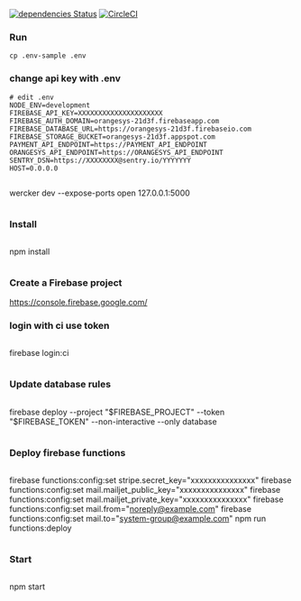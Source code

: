 [![dependencies Status](https://david-dm.org/orangesys/app.orangesys.io.svg)](https://david-dm.org/orangesys/app.orangesys.io)
[![CircleCI](https://circleci.com/gh/orangesys/app.orangesys.io.svg?style=svg)](https://circleci.com/gh/orangesys/app.orangesys.io)


### Run

```
cp .env-sample .env
```

### change api key with .env

```
# edit .env
NODE_ENV=development
FIREBASE_API_KEY=XXXXXXXXXXXXXXXXXXXXX
FIREBASE_AUTH_DOMAIN=orangesys-21d3f.firebaseapp.com
FIREBASE_DATABASE_URL=https://orangesys-21d3f.firebaseio.com
FIREBASE_STORAGE_BUCKET=orangesys-21d3f.appspot.com
PAYMENT_API_ENDPOINT=https://PAYMENT_API_ENDPOINT
ORANGESYS_API_ENDPOINT=https://ORANGESYS_API_ENDPOINT
SENTRY_DSN=https://XXXXXXXX@sentry.io/YYYYYYY
HOST=0.0.0.0
```

>```
wercker dev --expose-ports
open 127.0.0.1:5000
>```


### Install

>```
npm install
>```


### Create a Firebase project

https://console.firebase.google.com/


### login with ci use token
>```
firebase login:ci
>```

### Update database rules

>```
firebase deploy --project "$FIREBASE_PROJECT" --token "$FIREBASE_TOKEN" --non-interactive --only database
>```

### Deploy firebase functions

>```
firebase functions:config:set stripe.secret_key="xxxxxxxxxxxxxxx"
firebase functions:config:set mail.mailjet_public_key="xxxxxxxxxxxxxxx"
firebase functions:config:set mail.mailjet_private_key="xxxxxxxxxxxxxxx"
firebase functions:config:set mail.from="noreply@example.com"
firebase functions:config:set mail.to="system-group@example.com"
npm run functions:deploy
>```


### Start

>```
npm start
>```
